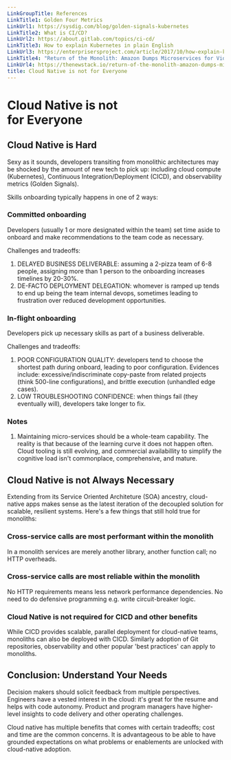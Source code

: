 ```yaml
---
LinkGroupTitle: References
LinkTitle1: Golden Four Metrics
LinkUrl1: https://sysdig.com/blog/golden-signals-kubernetes
LinkTitle2: What is CI/CD?
LinkUrl2: https://about.gitlab.com/topics/ci-cd/
LinkTitle3: How to explain Kubernetes in plain English
LinkUrl3: https://enterprisersproject.com/article/2017/10/how-explain-kubernetes-plain-english
LinkTitle4: "Return of the Monolith: Amazon Dumps Microservices for Video Monitoring"
LinkUrl4: https://thenewstack.io/return-of-the-monolith-amazon-dumps-microservices-for-video-monitoring/
title: Cloud Native is not for Everyone
---
```

# Cloud Native is not<br/>for Everyone
## Cloud Native is Hard
Sexy as it sounds, developers transiting from monolithic architectures may be shocked
by the amount of new tech to pick up: including cloud compute (Kubernetes), Continuous 
Integration/Deployment (CICD), and observability metrics (Golden Signals). 

Skills onboarding typically happens in one of 2 ways:
### Committed onboarding
Developers (usually 1 or more designated within the team) 
set time aside to onboard and make recommendations to the team code as necessary.

Challenges and tradeoffs:
1. DELAYED BUSINESS DELIVERABLE: assuming a 2-pizza team of 6-8 people, assigning more 
than 1 person to the onboarding increases timelines by 20-30%.
2. DE-FACTO DEPLOYMENT DELEGATION: whomever is ramped up tends to end up being the team internal
devops, sometimes leading to frustration over reduced development opportunities.

### In-flight onboarding
Developers pick up necessary skills as part of a business 
deliverable.

Challenges and tradeoffs:
1. POOR CONFIGURATION QUALITY: developers tend to choose the shortest path during onboard, 
leading to poor configuration. Evidences include: excessive/indiscriminate copy-paste
from related projects (think 500-line configurations), and brittle execution (unhandled edge cases). 
2. LOW TROUBLESHOOTING CONFIDENCE: when things fail (they eventually will), developers
take longer to fix.

### Notes
1. Maintaining micro-services should be a whole-team capability. The reality is that because
of the learning curve it does not happen often. Cloud tooling is still evolving, and commercial
availabillity to simplify the cognitive load isn't commonplace, comprehensive, and mature. 

## Cloud Native is not Always Necessary
Extending from its Service Oriented Architeture (SOA) ancestry, cloud-native apps makes sense
as the latest iteration of the decoupled solution for scalable, resilient systems. Here's a few
things that still hold true for monoliths:

### Cross-service calls are most performant within the monolith
In a monolith services are merely another library, another function call; no HTTP overheads. 

### Cross-service calls are most reliable within the monolith
No HTTP requirements means less network performance dependencies. No need to do defensive 
programming e.g. write circuit-breaker logic.

### Cloud Native is not required for CICD and other benefits
While CICD provides scalable, parallel deployment for cloud-native teams, monoliths can also
be deployed with CICD. Similarly adoption of Git repositories, observability and other 
popular 'best practices' can apply to monoliths.  

## Conclusion: Understand Your Needs
Decision makers should solicit feedback from multiple perspectives. Engineers have a vested
interest in the cloud: it's great for the resume and helps with code autonomy. Product and 
program managers have higher-level insights to code delivery and other operating challenges.

Cloud native has multiple benefits that comes with certain tradeoffs; cost and time are the
common concerns. It is advantageous to be able to have grounded expectations on what problems 
or enablements are unlocked with cloud-native adoption.